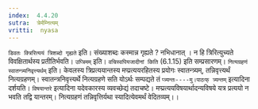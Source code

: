 ```yaml
---
index:  4.4.20
sutra:  त्रेर्मम्नित्यम्
vritti:  nyasa
---
```


`डिवतः क्त्रिरित्ययं त्रिशब्दो गृह्यते` इति। संख्याशब्दः कस्मान्न गृह्यते ? नभिधानात् । न हि त्रिरित्युच्यते विवक्षितार्थस्य प्रतीतिर्भवति। `उप्त्रिमम्` इति। `वचिस्वपियजादीनां किति` (6.1.15) इति सम्प्रसारणम्।
`नित्यग्रहणं स्वातन्त्र्यनिवृत्त्यर्थम्` इति। केवलस्य त्रिप्रत्ययान्तस्य मप्प्रत्ययरहितस्य प्रयोगः स्वातन्त्र्यम्, तन्निवृत्त्यर्थं नित्यग्रहणम्। स्वातन्त्रनिवृत्त्यर्थे नित्यग्रहणे सति योऽर्थः सम्पद्यते तं `प्त्र्यन्तः----मु।पाठःफ् त्र्यन्तम्` इत्यादिना दर्शयति। `विषयान्तरे` इत्यादिना यदेवकारस्य व्यवच्छेद्यं तदाचष्टे। मप्प्रत्ययविषयार्थादन्यविषये यत्र प्रत्ययो न भवति तद्वि यान्तरम्। नित्यग्रहणं तन्निवृत्तिर्यथा स्यादित्येवमर्थं वेदितव्यम्।।

